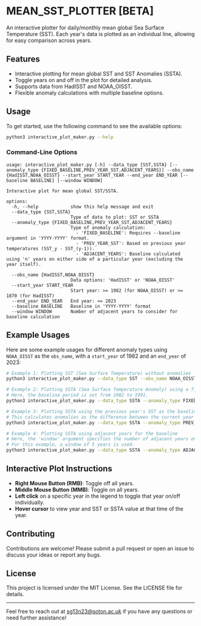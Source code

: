 
# MEAN_SST_PLOTTER [BETA]
An interactive plotter for daily/monthly mean global Sea Surface Temperature (SST). Each year's data is plotted as an individual line, allowing for easy comparison across years.

## Features
- Interactive plotting for mean global SST and SST Anomalies (SSTA).
- Toggle years on and off in the plot for detailed analysis.
- Supports data from HadISST and NOAA_OISST.
- Flexible anomaly calculations with multiple baseline options.

## Usage
To get started, use the following command to see the available options:

```sh
python3 interactive_plot_maker.py --help
```

### Command-Line Options
```
usage: interactive_plot_maker.py [-h] --data_type {SST,SSTA} [--anomaly_type {FIXED_BASELINE,PREV_YEAR_SST,ADJACENT_YEARS}] --obs_name {HadISST,NOAA_OISST} --start_year START_YEAR --end_year END_YEAR [--baseline BASELINE] [--window WINDOW]

Interactive plot for mean global SST/SSTA.

options:
  -h, --help            show this help message and exit
  --data_type {SST,SSTA}
                        Type of data to plot: SST or SSTA
  --anomaly_type {FIXED_BASELINE,PREV_YEAR_SST,ADJACENT_YEARS}
                        Type of anomaly calculation:
                          - 'FIXED_BASELINE': Requires --baseline argument in 'YYYY-YYYY' format.
                          - 'PREV_YEAR_SST': Based on previous year temperatures (SST_y - SST_(y-1)).
                          - 'ADJACENT_YEARS': Baseline calculated using 'n' years on either side of a particular year (excluding the year itself).

  --obs_name {HadISST,NOAA_OISST}
                        Data options: 'HadISST' or 'NOAA_OISST'
  --start_year START_YEAR
                        Start year: >= 1982 (for NOAA_OISST) or >= 1870 (for HadISST)
  --end_year END_YEAR   End year: <= 2023
  --baseline BASELINE   Baseline in 'YYYY-YYYY' format
  --window WINDOW       Number of adjacent years to consider for baseline calculation
```

## Example Usages
Here are some example usages for different anomaly types using `NOAA_OISST` as the `obs_name`, with a `start_year` of 1982 and an `end_year` of 2023:

```sh
# Example 1: Plotting SST (Sea Surface Temperature) without anomalies
python3 interactive_plot_maker.py --data_type SST --obs_name NOAA_OISST --start_year 1982 --end_year 2023

# Example 2: Plotting SSTA (Sea Surface Temperature Anomaly) using a fixed baseline
# Here, the baseline period is set from 1982 to 1991.
python3 interactive_plot_maker.py --data_type SSTA --anomaly_type FIXED_BASELINE --baseline 1982-1991 --obs_name NOAA_OISST --start_year 1982 --end_year 2023

# Example 3: Plotting SSTA using the previous year's SST as the baseline
# This calculates anomalies as the difference between the current year's SST and the previous year's SST.
python3 interactive_plot_maker.py --data_type SSTA --anomaly_type PREV_YEAR_SST --obs_name NOAA_OISST --start_year 1982 --end_year 2023

# Example 4: Plotting SSTA using adjacent years for the baseline
# Here, the 'window' argument specifies the number of adjacent years on either side of the current year to use for the baseline calculation.
# For this example, a window of 5 years is used.
python3 interactive_plot_maker.py --data_type SSTA --anomaly_type ADJACENT_YEARS --window 5 --obs_name NOAA_OISST --start_year 1982 --end_year 2023
```

## Interactive Plot Instructions
- **Right Mouse Button (RMB)**: Toggle off all years.
- **Middle Mouse Button (MMB)**: Toggle on all years.
- **Left click** on a specific year in the legend to toggle that year on/off individually.
- **Hover cursor** to view year and SST or SSTA value at that time of the year. 

## Contributing
Contributions are welcome! Please submit a pull request or open an issue to discuss your ideas or report any bugs.

## License
This project is licensed under the MIT License. See the LICENSE file for details.

---

Feel free to reach out at sg13n23@soton.ac.uk if you have any questions or need further assistance!